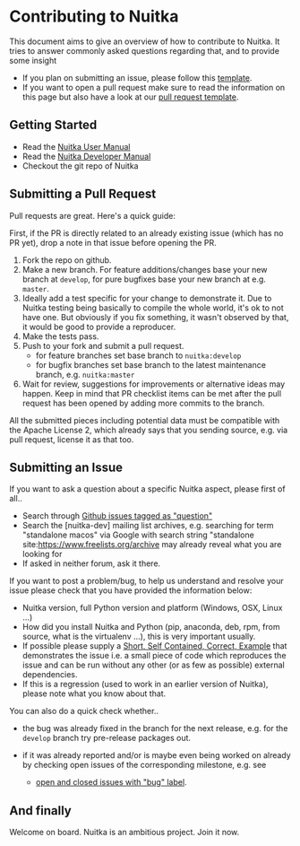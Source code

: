 # Contributing to Nuitka

This document aims to give an overview of how to contribute to Nuitka. It tries
to answer commonly asked questions regarding that, and to provide some insight

* If you plan on submitting an issue, please follow this
  [template](https://github.com/kayhayen/Nuitka/blob/master/.github/ISSUE_TEMPLATE.md).
* If you want to open a pull request make sure to read the information on this
  page but also have a look at our
  [pull request template](https://github.com/kayhayen/Nuitka/blob/master/.github/PULL_REQUEST_TEMPLATE.md).

## Getting Started

 * Read the [Nuitka User Manual](http://nuitka.net/doc/user-manual.html)
 * Read the [Nuitka Developer Manual](http://nuitka.net/doc/developer-manual.html)
 * Checkout the git repo of Nuitka

## Submitting a Pull Request

Pull requests are great. Here's a quick guide:

First, if the PR is directly related to an already existing issue (which has no
PR yet), drop a note in that issue before opening the PR.

 1. Fork the repo on github.
 2. Make a new branch. For feature additions/changes base your new branch at
    `develop`, for pure bugfixes base your new branch at e.g. `master`.
 3. Ideally add a test specific for your change to demonstrate it. Due to Nuitka
    testing being basically to compile the whole world, it's ok to not have one.
    But obviously if you fix something, it wasn't observed by that, it would be
    good to provide a reproducer.
 4. Make the tests pass.
 5. Push to your fork and submit a pull request.
    - for feature branches set base branch to `nuitka:develop`
    - for bugfix branches set base branch to the latest maintenance branch, e.g. `nuitka:master`
 6. Wait for review, suggestions for improvements or alternative ideas may
    happen. Keep in mind that PR checklist items can be met after the pull
    request has been opened by adding more commits to the branch.

All the submitted pieces including potential data must be compatible with the
Apache License 2, which already says that you sending source, e.g. via pull
request, license it as that too.

## Submitting an Issue

If you want to ask a question about a specific Nuitka aspect, please first of all..

 * Search through [Github issues tagged as "question"](https://github.com/kayhayen/Nuitka/issues?q=label%3Aquestion)
 * Search the [nuitka-dev] mailing list archives, e.g.
   searching for term "standalone macos" via Google with search string "standalone site:https://www.freelists.org/archive may already reveal what you are looking for
 * If asked in neither forum, ask it there.

If you want to post a problem/bug, to help us understand and resolve your issue
please check that you have provided the information below:

*  Nuitka version, full Python version and platform (Windows, OSX, Linux ...)
*  How did you install Nuitka and Python (pip, anaconda, deb, rpm, from source,
   what is the virtualenv ...), this is very important usually.
*  If possible please supply a [Short, Self Contained, Correct, Example](http://sscce.org/)
      that demonstrates the issue i.e. a small piece of code which reproduces
      the issue and can be run without any other (or as few as possible)
      external dependencies.
*  If this is a regression (used to work in an earlier version of Nuitka),
   please note what you know about that.

You can also do a quick check whether..

 * the bug was already fixed in the branch for the next release, e.g. for the
   `develop` branch try pre-release packages out.

 * if it was already reported and/or is maybe even being worked on already by
   checking open issues of the corresponding milestone, e.g. see

   * [open and closed issues with "bug" label](
      https://github.com/kayhayen/Nuitka/issues?q=label%3Abug+).

## And finally

Welcome on board. Nuitka is an ambitious project. Join it now.
